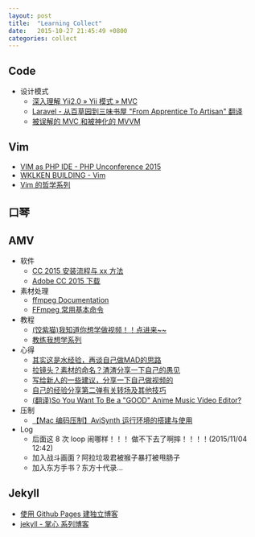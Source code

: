```yaml
---
layout: post
title:  "Learning Collect"
date:   2015-10-27 21:45:49 +0800
categories: collect
---
```

## Code
- 设计模式
  - [深入理解 Yii2.0 » Yii 模式 » MVC](http://www.digpage.com/mvc.html)
  - [Laravel - 从百草园到三味书屋 "From Apprentice To Artisan" 翻译](http://my.oschina.net/zgldh/blog/389246)
  - [被误解的 MVC 和被神化的 MVVM](http://blog.devtang.com/blog/2015/11/02/mvc-and-mvvm/)

## Vim
  - [VIM as PHP IDE - PHP Unconference 2015](https://www.youtube.com/watch?v=2ME-aqoUpaU)
  - [WKLKEN BUILDING - Vim](http://www.wklken.me/category/vim.html)
  - [Vim 的哲学系列](http://segmentfault.com/a/1190000000458565)

## 口琴

## AMV
  - 软件
    - [CC 2015 安装流程与 xx 方法](http://www.macx.cn/thread-2164762-1-1.html)
    - [Adobe CC 2015 下载](http://www.macx.cn/thread-2164746-1-2.html)
  - 素材处理
    - [ffmpeg Documentation](https://www.ffmpeg.org/ffmpeg.html)
    - [FFmpeg 常用基本命令](http://www.cnblogs.com/dwdxdy/p/3240167.html)
  - 教程
    - [(饺紫猫)我知道你想学做视频！！点进来~~](http://www.bilibili.com/video/av2251441/)
    - [教练我想学系列](http://www.bilibili.com/video/av2884017/)
  - 心得
    - [其实这是水经验，再谈自己做MAD的思路](http://tieba.baidu.com/p/2810880348)
    - [拉镜头？素材的命名？渣渣分享一下自己的愚见](http://tieba.baidu.com/p/2382959899)
    - [写给新人的一些建议，分享一下自己做视频的](http://tieba.baidu.com/p/2216694777)
    - [自己的经验分享第二弹有关转场及其他技巧](http://tieba.baidu.com/p/2308418418)
    - [(翻译)So You Want To Be a "GOOD" Anime Music Video Editor?](http://tieba.baidu.com/p/2396426125?see_lz=1)
  - 压制
    - [【Mac 编码压制】AviSynth 运行环境的搭建与使用](http://bbs.feng.com/read-htm-tid-7948832.html)
  - Log
    - 后面这 8 次 loop 闹哪样！！！ 做不下去了啊摔！！！！(2015/11/04 12:42)
    - 加入战斗画面？阿拉垃圾君被猴子暴打被甩肠子
    - 加入东方手书？东方十代录...

## Jekyll
  - [使用 Github Pages 建独立博客](http://beiyuu.com/github-pages/)
  - [jekyll - 掌心 系列博客](http://www.zhanxin.info/jekyll/)

